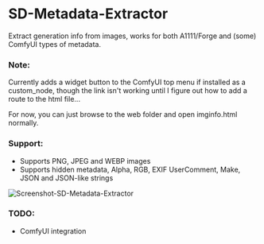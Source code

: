 # SD-Metadata-Extractor
Extract generation info from images, works for both A1111/Forge and (some) ComfyUI types of metadata.

### Note:
Currently adds a widget button to the ComfyUI top menu if installed as a custom_node, though the link isn't working until I figure out how to add a route to the html file...

For now, you can just browse to the web folder and open imginfo.html normally.

### Support:
- Supports PNG, JPEG and WEBP images
- Supports hidden metadata, Alpha, RGB, EXIF UserComment, Make, JSON and JSON-like strings

![Screenshot-SD-Metadata-Extractor](https://github.com/user-attachments/assets/d38f19d4-ce05-446c-95f4-f1dbfd448173)

### TODO:
- ComfyUI integration